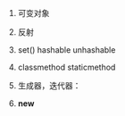 1. 可变对象

2. 反射
3. set() hashable unhashable
4. classmethod  staticmethod
5. 生成器，迭代器：
6. __new__

<!--stackedit_data:
eyJoaXN0b3J5IjpbLTE2ODQyODUzNTAsLTIwMjM1MTY0MTZdfQ
==
-->
